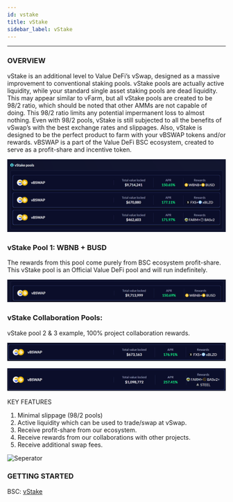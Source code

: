 ```yaml
---
id: vstake
title: vStake
sidebar_label: vStake
---
```



---

### OVERVIEW
vStake is an additional level to Value DeFi’s vSwap, designed as a massive improvement to conventional staking pools. vStake pools are actually active liquidity, while your standard single asset staking pools are dead liquidity. This may appear similar to vFarm, but all vStake pools are created to be 98/2 ratio, which should be noted that other AMMs are not capable of doing. This 98/2 ratio limits any potential impermanent loss to almost nothing. Even with 98/2 pools, vStake is still subjected to all the benefits of vSwap’s with the best exchange rates and slippages. 
Also, vStake is designed to be the perfect product to farm with your vBSWAP tokens and/or rewards. vBSWAP is a part of the Value DeFi BSC ecosystem, created to serve as a profit-share and incentive token. 

![vstake1](../img/vstake1.png)

### vStake Pool 1: WBNB + BUSD
The rewards from this pool come purely from BSC ecosystem profit-share. This vStake pool is an Official Value DeFi pool and will run indefinitely. 

![vstake2](../img/vstake2.png)

### vStake Collaboration Pools:
vStake pool 2 & 3 example, 100% project collaboration rewards.


![vstake3](../img/vstake3.png)


![vstake4](../img/vstake4.png)

KEY FEATURES
1. Minimal slippage (98/2 pools)
2. Active liquidity which can be used to trade/swap at vSwap.
3. Receive profit-share from our ecosystem. 
4. Receive rewards from our collaborations with other projects.
5. Receive additional swap fees.

![Seperator](../img/seperator.png)

### GETTING STARTED
BSC: [vStake](https://bsc.valuedefi.io/#/vstake)
